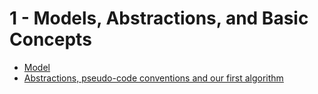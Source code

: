 # 1 - Models, Abstractions, and Basic Concepts

- [Model](./model.md)
- [Abstractions, pseudo-code conventions and our first algorithm](./abstractions-pseudo-code-and-our-first-algorithm.md)